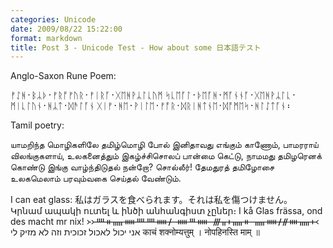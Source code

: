 ```yaml
---
categories: Unicode
date: 2009/08/22 15:22:00
format: markdown
title: Post 3 - Unicode Test - How about some 日本語テスト
---
```

Anglo-Saxon Rune Poem:

ᚠᛇᚻ᛫ᛒᛦᚦ᛫ᚠᚱᚩᚠᚢᚱ᛫ᚠᛁᚱᚪ᛫ᚷᛖᚻᚹᛦᛚᚳᚢᛗ
ᛋᚳᛖᚪᛚ᛫ᚦᛖᚪᚻ᛫ᛗᚪᚾᚾᚪ᛫ᚷᛖᚻᚹᛦᛚᚳ᛫ᛗᛁᚳᛚᚢᚾ᛫ᚻᛦᛏ᛫ᛞᚫᛚᚪᚾ
ᚷᛁᚠ᛫ᚻᛖ᛫ᚹᛁᛚᛖ᛫ᚠᚩᚱ᛫ᛞᚱᛁᚻᛏᚾᛖ᛫ᛞᚩᛗᛖᛋ᛫ᚻᛚᛇᛏᚪᚾ᛬

Tamil poetry:

யாமறிந்த மொழிகளிலே தமிழ்மொழி போல் இனிதாவது எங்கும் காணோம்,
பாமரராய் விலங்குகளாய், உலகனைத்தும் இகழ்ச்சிசொலப் பான்மை கெட்டு,
நாமமது தமிழரெனக் கொண்டு இங்கு வாழ்ந்திடுதல் நன்றோ? சொல்லீர்!
தேமதுரத் தமிழோசை உலகமெலாம் பரவும்வகை செய்தல் வேண்டும்.


I can eat glass:
私はガラスを食べられます。それは私を傷つけません。
Կրնամ ապակի ուտել և ինծի անհանգիստ չըներ։
I kå Glas frässa, ond des macht mr nix!
᚛᚛ᚉᚑᚅᚔᚉᚉᚔᚋ ᚔᚈᚔ ᚍᚂᚐᚅᚑ ᚅᚔᚋᚌᚓᚅᚐ᚜
אני יכול לאכול זכוכית וזה לא מזיק לי
काचं शक्नोम्यत्तुम् । नोपहिनस्ति माम् ॥ 

